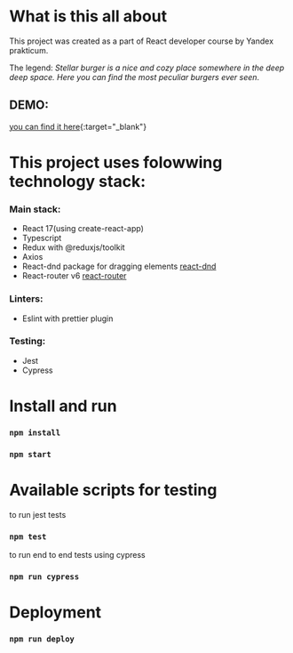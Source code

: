 # What is this all about

This project was created as a part of React developer course by Yandex prakticum.

The legend:
_Stellar burger is a nice and cozy place somewhere in the deep deep space. Here you can find the most peculiar burgers ever seen_.

## DEMO: 
[you can find it here](https://burger.bonuts.ru){:target="_blank"} 

# This project uses folowwing technology stack:

### Main stack:

- React 17(using create-react-app)
- Typescript
- Redux with @reduxjs/toolkit
- Axios
- React-dnd package for dragging elements [react-dnd](https://react-dnd.github.io/react-dnd/about)
- React-router v6 [react-router](https://github.com/reactjs/react-router.git)

### Linters:

- Eslint with prettier plugin

### Testing:

- Jest
- Cypress

# Install and run

### `npm install`

### `npm start`

# Available scripts for testing

to run jest tests

### `npm test`

to run end to end tests using cypress

### `npm run cypress`

# Deployment

### `npm run deploy`
